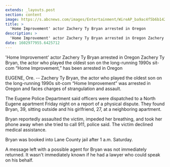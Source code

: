 ```yaml
--- 
extends: _layouts.post 
section: content 
image: https://s.abcnews.com/images/Entertainment/WireAP_ba9ac4f5b6b142599649f289a49cc01d_16x9_992.jpg 
title: > 
  'Home Improvement' actor Zachery Ty Bryan arrested in Oregon 
description: > 
  'Home Improvement' actor Zachery Ty Bryan arrested in Oregon Zachery Ty Bryan, the actor who played the oldest son on the long-running 1990s sit-com “Home Improvement,” has been arrested in OregonEUGENE, Ore. -- Zachery Ty Bryan, the actor who played the oldest son on the long-running 1990s sit-com “Home Improvement” was arrested in Oregon and faces charges of strangulation and assault.The Eugene Police Department said officers were dispatched to a North Eugene apartment Friday night on a report of a physical dispute.They found Bryan, 39, sitting outside and his girlfriend, 27, at a neighboring apartment.Bryan reportedly assaulted the victim, impeded her breathing, and took her phone away when she tried to call 911, police said.A message left with a possible agent for Bryan was not immediately returned. 
date: 1602977955.6425712 
--- 
```

'Home Improvement' actor Zachery Ty Bryan arrested in Oregon Zachery Ty Bryan, the actor who played the oldest son on the long-running 1990s sit-com “Home Improvement,” has been arrested in Oregon

EUGENE, Ore. -- Zachery Ty Bryan, the actor who played the oldest son on the long-running 1990s sit-com “Home Improvement” was arrested in Oregon and faces charges of strangulation and assault.

The Eugene Police Department said officers were dispatched to a North Eugene apartment Friday night on a report of a physical dispute. They found Bryan, 39, sitting outside and his girlfriend, 27, at a neighboring apartment.

Bryan reportedly assaulted the victim, impeded her breathing, and took her phone away when she tried to call 911, police said. The victim declined medical assistance.

Bryan was booked into Lane County jail after 1 a.m. Saturday.

A message left with a possible agent for Bryan was not immediately returned. It wasn't immediately known if he had a lawyer who could speak on his behalf.